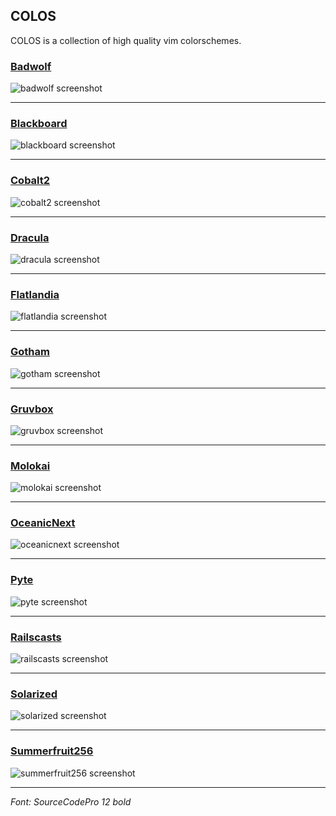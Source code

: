 ## COLOS
COLOS is a collection of high quality vim colorschemes.

### [Badwolf](http://github.com/sjl/badwolf)
![badwolf screenshot](img/badwolf.png)
<hr>

### [Blackboard](http://github.com/nelstrom/vim-blackboard)
![blackboard screenshot](img/blackboard.png)
<hr>

### [Cobalt2](http://github.com/herrbischoff/cobalt2.vim)
![cobalt2 screenshot](img/cobalt2.png)
<hr>

### [Dracula](http://github.com/zenorocha/dracula-theme)
![dracula screenshot](img/dracula.png)
<hr>

### [Flatlandia](http://github.com/jordwalke/flatlandia)
![flatlandia screenshot](img/flatlandia.png)
<hr>

### [Gotham](http://github.com/vim-gotham)
![gotham screenshot](img/gotham.png)
<hr>

### [Gruvbox](http://github.com/morhetz/gruvbox)
![gruvbox screenshot](img/gruvbox.png)
<hr>

### [Molokai](http://github.com/tomasr/molokai)
![molokai screenshot](img/molokai.png)
<hr>

### [OceanicNext](http://github.com/mhartington/oceanic-next)
![oceanicnext screenshot](img/oceanicnext.png)
<hr>

### [Pyte](http://github.com/vim-scripts/pyte)
![pyte screenshot](img/pyte.png)
<hr>

### [Railscasts](http://github.com/jpo/vim-railscasts-theme)
![railscasts screenshot](img/railscasts.png)
<hr>

### [Solarized](http://github.com/vim-colors-solarized)
![solarized screenshot](img/solarized.png)
<hr>

### [Summerfruit256](http://github.com/vim-scripts/summerfruit256.vim)
![summerfruit256 screenshot](img/summerfruit256.png)
<hr>

_Font: SourceCodePro 12 bold_